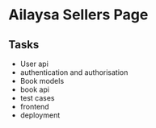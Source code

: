 # Ailaysa Sellers Page


## Tasks

- User api
- authentication and authorisation
- Book models
- book api
- test cases
- frontend
- deployment